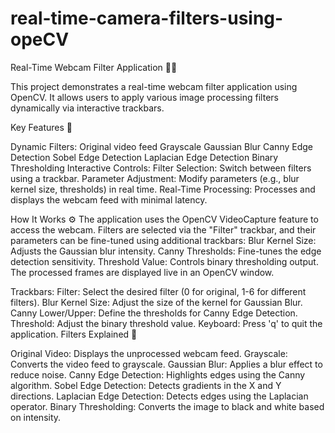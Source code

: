 # real-time-camera-filters-using-opeCV
Real-Time Webcam Filter Application 🎥✨

This project demonstrates a real-time webcam filter application using OpenCV. It allows users to apply various image processing filters dynamically via interactive trackbars.

Key Features 🌟

Dynamic Filters:
Original video feed
Grayscale
Gaussian Blur
Canny Edge Detection
Sobel Edge Detection
Laplacian Edge Detection
Binary Thresholding
Interactive Controls:
Filter Selection: Switch between filters using a trackbar.
Parameter Adjustment: Modify parameters (e.g., blur kernel size, thresholds) in real time.
Real-Time Processing:
Processes and displays the webcam feed with minimal latency.

How It Works ⚙️
The application uses the OpenCV VideoCapture feature to access the webcam.
Filters are selected via the "Filter" trackbar, and their parameters can be fine-tuned using additional trackbars:
Blur Kernel Size: Adjusts the Gaussian blur intensity.
Canny Thresholds: Fine-tunes the edge detection sensitivity.
Threshold Value: Controls binary thresholding output.
The processed frames are displayed live in an OpenCV window.



Trackbars:
Filter: Select the desired filter (0 for original, 1-6 for different filters).
Blur Kernel Size: Adjust the size of the kernel for Gaussian Blur.
Canny Lower/Upper: Define the thresholds for Canny Edge Detection.
Threshold: Adjust the binary threshold value.
Keyboard:
Press 'q' to quit the application.
Filters Explained 📸

Original Video: Displays the unprocessed webcam feed.
Grayscale: Converts the video feed to grayscale.
Gaussian Blur: Applies a blur effect to reduce noise.
Canny Edge Detection: Highlights edges using the Canny algorithm.
Sobel Edge Detection: Detects gradients in the X and Y directions.
Laplacian Edge Detection: Detects edges using the Laplacian operator.
Binary Thresholding: Converts the image to black and white based on intensity.
